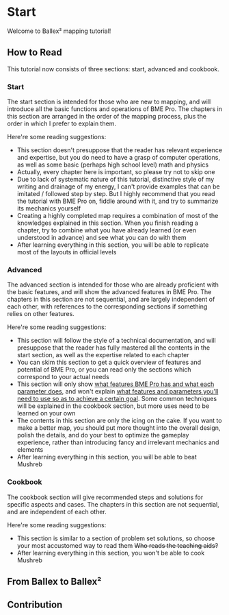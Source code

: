 # Start

Welcome to Ballex² mapping tutorial!

## How to Read

This tutorial now consists of three sections: start, advanced and cookbook.

### Start

The start section is intended for those who are new to mapping, and will introduce all the basic functions and operations of BME Pro. The chapters in this section are arranged in the order of the mapping process, plus the order in which I prefer to explain them.

Here're some reading suggestions:

- This section doesn't presuppose that the reader has relevant experience and expertise, but you do need to have a grasp of computer operations, as well as some basic (perhaps high school level) math and physics
- Actually, every chapter here is important, so please try not to skip one
- Due to lack of systematic nature of this tutorial, distinctive style of my writing and drainage of my energy, I can't provide examples that can be imitated / followed step by step. But I highly recommend that you read the tutorial with BME Pro on, fiddle around with it, and try to summarize its mechanics yourself
- Creating a highly completed map requires a combination of most of the knowledges explained in this section. When you finish reading a chapter, try to combine what you have already learned (or even understood in advance) and see what you can do with them
- After learning everything in this section, you will be able to replicate most of the layouts in official levels

### Advanced

The advanced section is intended for those who are already proficient with the basic features, and will show the advanced features in BME Pro. The chapters in this section are not sequential, and are largely independent of each other, with references to the corresponding sections if something relies on other features.

Here're some reading suggestions:

- This section will follow the style of a technical documentation, and will presuppose that the reader has fully mastered all the contents in the start section, as well as the expertise related to each chapter
- You can skim this section to get a quick overview of features and potential of BME Pro, or you can read only the sections which correspond to your actual needs
- This section will only show <u>what features BME Pro has and what each parameter does</u>, and won't explain <u>what features and parameters you'll need to use so as to achieve a certain goal</u>. Some common techniques will be explained in the cookbook section, but more uses need to be learned on your own
- The contents in this section are only the icing on the cake. If you want to make a better map, you should put more thought into the overall design, polish the details, and do your best to optimize the gameplay experience, rather than introducing fancy and irrelevant mechanics and elements
- After learning everything in this section, you will be able to beat Mushreb

### Cookbook

The cookbook section will give recommended steps and solutions for specific aspects and cases. The chapters in this section are not sequential, and are independent of each other.

Here're some reading suggestions:

- This section is similar to a section of problem set solutions, so choose your most accustomed way to read them ~~Who reads the teaching aids?~~
- After learning everything in this section, you won't be able to cook Mushreb

## From Ballex to Ballex²

## Contribution
